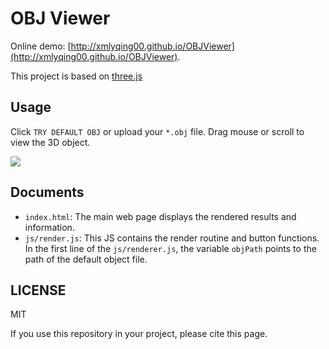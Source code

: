 # OBJ Viewer

Online demo: [http://xmlyqing00.github.io/OBJViewer](http://xmlyqing00.github.io/OBJViewer). 

This project is based on [three.js](https://github.com/mrdoob/three.js)

## Usage

Click `TRY DEFAULT OBJ` or upload your `*.obj` file. Drag mouse or scroll to view the 3D object. 

![](screenshot.png)

## Documents
- `index.html`: The main web page displays the rendered results and information.
- `js/render.js`: This JS contains the render routine and button functions. In the first line of the  `js/renderer.js`, the variable `objPath` points to the path of the default object file.

## LICENSE
MIT

If you use this repository in your project, please cite this page.